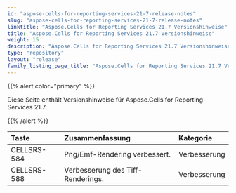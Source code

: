 ```yaml
---
id: "aspose-cells-for-reporting-services-21-7-release-notes"
slug: "aspose-cells-for-reporting-services-21-7-release-notes"
linktitle: "Aspose.Cells for Reporting Services 21.7 Versionshinweise"
title: "Aspose.Cells for Reporting Services 21.7 Versionshinweise"
weight: 15
description: "Aspose.Cells for Reporting Services 21.7 Versionshinweise – the latest updates and fixes."
type: "repository"
layout: "release"
family_listing_page_title: "Aspose.Cells for Reporting Services 21.7 Versionshinweise"
---
```

{{% alert color="primary" %}} 

Diese Seite enthält Versionshinweise für Aspose.Cells for Reporting Services 21.7.

{{% /alert %}} 

|**Taste**|**Zusammenfassung**|**Kategorie**|
|:- |:- |:- |
|CELLSRS-584 |Png/Emf-Rendering verbessert.| Verbesserung|
|CELLSRS-588 | Verbesserung des Tiff-Renderings.| Verbesserung|


